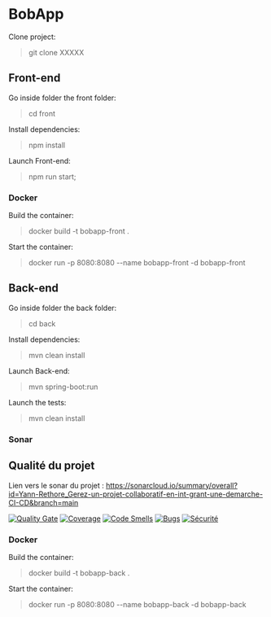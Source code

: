 # BobApp

Clone project:

> git clone XXXXX

## Front-end 

Go inside folder the front folder:

> cd front

Install dependencies:

> npm install

Launch Front-end:

> npm run start;

### Docker

Build the container:

> docker build -t bobapp-front .  

Start the container:

> docker run -p 8080:8080 --name bobapp-front -d bobapp-front

## Back-end

Go inside folder the back folder:

> cd back

Install dependencies:

> mvn clean install

Launch Back-end:

>  mvn spring-boot:run

Launch the tests:

> mvn clean install

### Sonar

## Qualité du projet 

Lien vers le sonar du projet :
https://sonarcloud.io/summary/overall?id=Yann-Rethore_Gerez-un-projet-collaboratif-en-int-grant-une-demarche-CI-CD&branch=main

[![Quality Gate](https://sonarcloud.io/api/project_badges/measure?project=Yann-Rethore_Gerez-un-projet-collaboratif-en-int-grant-une-demarche-CI-CD&metric=alert_status)](https://sonarcloud.io/summary/new_code?id=Yann-Rethore_Gerez-un-projet-collaboratif-en-int-grant-une-demarche-CI-CD)
[![Coverage](https://sonarcloud.io/api/project_badges/measure?project=Yann-Rethore_Gerez-un-projet-collaboratif-en-int-grant-une-demarche-CI-CD&metric=coverage)](https://sonarcloud.io/component_measures?id=Yann-Rethore_Gerez-un-projet-collaboratif-en-int-grant-une-demarche-CI-CD&metric=coverage)
[![Code Smells](https://sonarcloud.io/api/project_badges/measure?project=Yann-Rethore_Gerez-un-projet-collaboratif-en-int-grant-une-demarche-CI-CD&metric=code_smells)](https://sonarcloud.io/component_measures?id=Yann-Rethore_Gerez-un-projet-collaboratif-en-int-grant-une-demarche-CI-CD&metric=code_smells)
[![Bugs](https://sonarcloud.io/api/project_badges/measure?project=Yann-Rethore_Gerez-un-projet-collaboratif-en-int-grant-une-demarche-CI-CD&metric=bugs)](https://sonarcloud.io/component_measures?id=Yann-Rethore_Gerez-un-projet-collaboratif-en-int-grant-une-demarche-CI-CD&metric=bugs)
[![Sécurité](https://sonarcloud.io/api/project_badges/measure?project=Yann-Rethore_Gerez-un-projet-collaboratif-en-int-grant-une-demarche-CI-CD&metric=security_rating)](https://sonarcloud.io/component_measures?id=Yann-Rethore_Gerez-un-projet-collaboratif-en-int-grant-une-demarche-CI-CD&metric=security_rating)



### Docker

Build the container:

> docker build -t bobapp-back .  

Start the container:

> docker run -p 8080:8080 --name bobapp-back -d bobapp-back 
